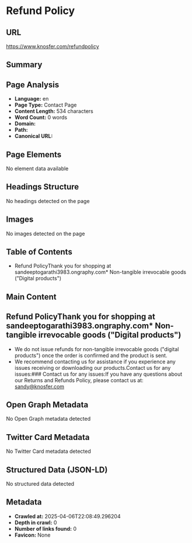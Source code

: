 # Refund Policy

## URL
https://www.knosfer.com/refundpolicy

## Summary


## Page Analysis
- **Language:** en
- **Page Type:** Contact Page
- **Content Length:** 534 characters
- **Word Count:** 0 words
- **Domain:** 
- **Path:** 
- **Canonical URL:** 

## Page Elements
No element data available

## Headings Structure
No headings detected on the page

## Images
No images detected on the page

## Table of Contents
  - Refund PolicyThank you for shopping at sandeeptogarathi3983.ongraphy.com* Non-tangible irrevocable goods ("Digital products")

## Main Content
## Refund PolicyThank you for shopping at sandeeptogarathi3983.ongraphy.com* Non-tangible irrevocable goods ("Digital products")
* We do not issue refunds for non-tangible irrevocable goods ("digital products") once the order is confirmed and the product is sent.
* We recommend contacting us for assistance if you experience any issues receiving or downloading our products.Contact us for any issues:### Contact us for any issues:If you have any questions about our Returns and Refunds Policy, please contact us at: sandy@knosfer.com

## Open Graph Metadata
No Open Graph metadata detected

## Twitter Card Metadata
No Twitter Card metadata detected

## Structured Data (JSON-LD)
No structured data detected

## Metadata
- **Crawled at:** 2025-04-06T22:08:49.296204
- **Depth in crawl:** 0
- **Number of links found:** 0
- **Favicon:** None
